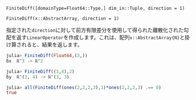 `FiniteDiff([domainType=Float64::Type,] dim_in::Tuple, direction = 1)`

`FiniteDiff(x::AbstractArray, direction = 1)`

指定された`direction`に対して前方有限差分を使用して得られた離散化された勾配を返す`LinearOperator`を作成します。これは、配列`x::AbstractArray{N}`と掛け算されると、結果を返します。

```julia
julia> FiniteDiff(Float64,(3,))
δx  ℝ^3 -> ℝ^2

julia> FiniteDiff((3,4),2)
δy  ℝ^(3, 4) -> ℝ^(3, 3)

julia> all(FiniteDiff(ones(2,2,2,3),1)*ones(2,2,2,3) .== 0)
true

```
